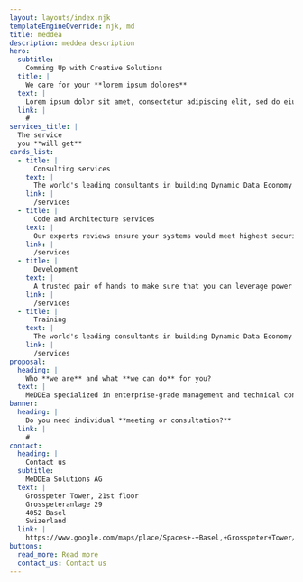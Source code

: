 ```yaml
---
layout: layouts/index.njk
templateEngineOverride: njk, md
title: meddea
description: meddea description
hero:
  subtitle: | 
    Comming Up with Creative Solutions
  title: |
    We care for your **lorem ipsum dolores**
  text: |
    Lorem ipsum dolor sit amet, consectetur adipiscing elit, sed do eiusmod tempor incididunt ut labore et dolore magna aliqua. Ut enim ad minim veniam, quis nostrud exercitation ullamco laboris nisi ut aliquip ex ea commodo consequat.
  link: | 
    #
services_title: |
  The service
  you **will get**
cards_list:
  - title: | 
      Consulting services
    text: | 
      The world's leading consultants in building Dynamic Data Economy components.
    link: | 
      /services
  - title: |  
      Code and Architecture services
    text: | 
      Our experts reviews ensure your systems would meet highest security standards, data protection regulation.
    link: | 
      /services
  - title: | 
      Development
    text: | 
      A trusted pair of hands to make sure that you can leverage power of DDE in your products.
    link: | 
      /services
  - title: |
      Training
    text: | 
      The world's leading consultants in building Dynamic Data Economy components.
    link: | 
      /services
proposal: 
  heading: |
    Who **we are** and what **we can do** for you?
  text: | 
    MeDDEa specialized in enterprise-grade management and technical consultancy services for a Dynamic Data Economy (DDE) across the three domains of access management, identity managementm, and data management.
banner:
  heading: |
    Do you need individual **meeting or consultation?**
  link: | 
    #
contact: 
  heading: |
    Contact us
  subtitle: |
    MeDDEa Solutions AG
  text: |
    Grosspeter Tower, 21st floor
    Grosspeteranlage 29
    4052 Basel
    Swizerland
  link: |
    https://www.google.com/maps/place/Spaces+-+Basel,+Grosspeter+Tower/@47.5442757,7.6030794,16.25z/data=!4m5!3m4!1s0x4791b836437873c5:0x3741b3ea9de33c59!8m2!3d47.5450004!4d7.6026437
buttons:
  read_more: Read more
  contact_us: Contact us
---
```


